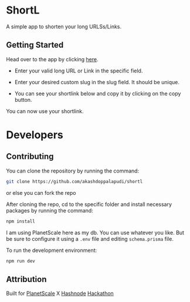 # ShortL

A simple app to shorten your long URLSs/Links.

## Getting Started

Head over to the app by clicking [here](https://shortl.vercel.app).

- Enter your valid long URL or Link in the specific field.

- Enter your desired custom slug in the slug field. It should be unique.

- You can see your shortlink below and copy it by clicking on the copy button.

You can now use your shortlink.

# Developers

## Contributing

You can clone the repository by running the command:

```bash
git clone https://github.com/akashdoppalapudi/shortl
```

or else you can fork the repo

After cloning the repo, cd to the specific folder and install necessary packages by running the command:

```bash
npm install
```

I am using PlanetScale here as my db.
You can use whatever you like. But be sure to configure it using a `.env` file and editing `schema.prisma` file.

To run the development environment:

```bash
npm run dev
```

## Attribution

Built for [PlanetScale](https://planetscale.com/) X [Hashnode](https://hashnode.com) [Hackathon](https://townhall.hashnode.com/planetscale-hackathon)
